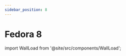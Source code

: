 ```yaml
---
sidebar_position: 8
---
```

# Fedora 8
import WallLoad from '@site/src/components/WallLoad';

<WallLoad api="https://raw.githubusercontent.com/AloneER0/DistroWallpapers/main/Fedora/Fedora8/Fedora8"/>
